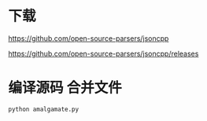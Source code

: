 # 下载

https://github.com/open-source-parsers/jsoncpp

https://github.com/open-source-parsers/jsoncpp/releases

# 编译源码 合并文件

```bash
python amalgamate.py
```

